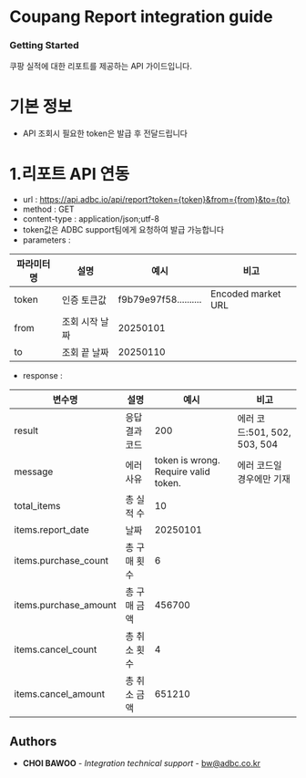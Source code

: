 # Coupang Report integration guide

### Getting Started

쿠팡 실적에 대한 리포트를 제공하는 API 가이드입니다. 

# 기본 정보

- API 조회시 필요한 token은 발급 후 전달드립니다


# 1.리포트 API 연동

- url : https://api.adbc.io/api/report?token={token}&from={from}&to={to}
- method : GET
- content-type : application/json;utf-8
- token값은 ADBC support팀에게 요청하여 발급 가능합니다  
- parameters :

| 파라미터명 | 설명 | 예시                    | 비고  |
|-------| ------ |-----------------------| ------ |
| token | 인증 토큰값 | f9b79e97f58.......... | Encoded market URL |
| from  | 조회 시작 날짜 | 20250101              |  |
| to    | 조회 끝 날짜 | 20250110              |  |

- response :

| 변수명 | 설명       | 예시                                   | 비고  |
| ------ |----------|--------------------------------------| ------ |
| result | 응답 결과 코드 | 200                                  | 에러 코드:501, 502, 503, 504 |
| message | 에러 사유    | token is wrong. Require valid token. | 에러 코드일 경우에만 기재 |
| total_items | 총 실적 수   | 10                                   |  |
| items.report_date | 날짜       | 20250101                             |  |
| items.purchase_count | 총 구매 횟수  | 6                                    |  |
| items.purchase_amount | 총 구매 금액  | 456700                               |  |
| items.cancel_count | 총 취소 횟수  | 4                                    |  |
| items.cancel_amount | 총 취소 금액  | 651210                               |  |


## Authors

* **CHOI BAWOO** - *Integration technical support* - bw@adbc.co.kr





